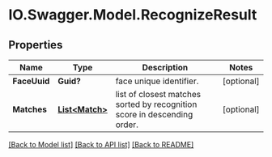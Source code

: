 # IO.Swagger.Model.RecognizeResult
## Properties

Name | Type | Description | Notes
------------ | ------------- | ------------- | -------------
**FaceUuid** | **Guid?** | face unique identifier. | [optional] 
**Matches** | [**List&lt;Match&gt;**](Match.md) | list of closest matches sorted by recognition score in descending order. | [optional] 

[[Back to Model list]](../README.md#documentation-for-models) [[Back to API list]](../README.md#documentation-for-api-endpoints) [[Back to README]](../README.md)

